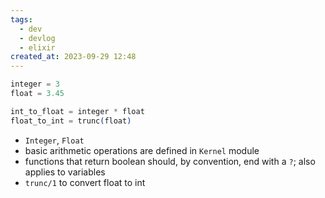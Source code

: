```yaml
---
tags:
  - dev
  - devlog
  - elixir
created_at: 2023-09-29 12:48
---
```

```elixir
integer = 3
float = 3.45

int_to_float = integer * float
float_to_int = trunc(float)
```

- `Integer`, `Float`
- basic arithmetic operations are defined in `Kernel` module
- functions that return boolean should, by convention, end with a `?`; also applies to variables
- `trunc/1` to convert float to int

